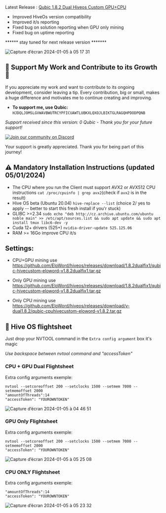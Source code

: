 Latest Release : [Qubic 1.8.2 Dual Hiveos Custom GPU+CPU](https://github.com/EloWord/hiveos/releases/tag/1.8.2dualfix1)

- Improved HiveOs version compatibility
- Improved it/s reporting
- Fixed bug on solution reporting when GPU only mining
- Fixed bug on uptime reporting

****** stay tuned for next release version *******

![Capture d’écran 2024-01-05 à 05 17 31](https://github.com/EloWord/hiveos/assets/155255722/3c84014e-325e-4229-a8b8-9d863620b7b4)

## :star2: Support My Work and Contribute to its Growth :star2:

If you appreciate my work and want to contribute to its ongoing development, consider leaving a tip. Every contribution, big or small, makes a huge difference and motivates me to continue creating and improving.

- **To support me, use Qubic:** `HJDQLJOMSLGVWAVBWUTRCYPFICUAWTLUBKXLQXOJLBIKTGLRAGQHPDODPQNB`

*Support received since this version: 0 Qubic - Thank you for your future support!*

[![Join our community on Discord](https://github.com/EloWord/hiveos/assets/155255722/fbc15830-d050-495d-81e7-4947afeebae6?s=200)](https://discord.gg/uPP8R6ku)

Your support is greatly appreciated. Thank you for being part of this journey!


## :warning: Mandatory Installation Instructions (updated 05/01/2024)

- The CPU where you run the Client must support AVX2 or AVX512 CPU instructions
`cat /proc/cpuinfo | grep avx2`(check if `avx2` is in the result)
- Hive OS beta (Ubuntu 20.04) 
`hive-replace --list`  (choice 2/ yes to apply -- better to start this fresh install if you'r stuck)
- GLIBC >=2.34
`sudo echo "deb http://cz.archive.ubuntu.com/ubuntu noble main" >> /etc/apt/sources.list && sudo apt update && sudo apt install tmux libc6-dev -y`
- Cuda 12+ drivers (525+)
`nvidia-driver-update 525.125.06`
- RAM >= 16Go improve CPU it/s

## Settings:

- CPU+GPU mining use https://github.com/EloWord/hiveos/releases/download/1.8.2dualfix1/qubic-hivecustom-eloword-v1.8.2dualfix1.tar.gz
- Only GPU mining use https://github.com/EloWord/hiveos/releases/download/1.8.2dualfix1/qubic-hivecustom-eloword-v1.8.2dualfix1.tar.gz

- Only CPU mining use https://github.com/EloWord/hiveos/releases/download/v-dual1.8.2/qubic-cpuhivecustom-eloword-v1.8.2.tar.gz


## :wrench: Hive OS flightsheet 

Just drop your NVTOOL command in the `Extra config argument` box it's magic

*Use backspace between nvtool command and "accessToken"*


### CPU + GPU Dual Flightsheet

Extra config arguments exemple:
```
nvtool --setcoreoffset 200 --setclocks 1500 --setmem 7000 --setmemoffset 2000
"amountOfThreads":14
"accessToken": "YOUROWNTOKEN"
```

![Capture d’écran 2024-01-05 à 04 46 51](https://github.com/EloWord/hiveos/assets/155255722/530d5079-a297-4d3e-b9a1-4770b9611fb0)

### GPU Only Flightsheet


Extra config arguments exemple:
```
nvtool --setcoreoffset 200 --setclocks 1500 --setmem 7000 --setmemoffset 2000
"accessToken": "YOUROWNTOKEN"
```

![Capture d’écran 2024-01-05 à 05 25 08](https://github.com/EloWord/hiveos/assets/155255722/3195a06d-b0f8-44ce-a446-232bfb3676ba)

### CPU ONLY Flightsheet

Extra config arguments exemple:
```
"amountOfThreads":14
"accessToken": "YOUROWNTOKEN"
```

![Capture d’écran 2024-01-05 à 05 23 32](https://github.com/EloWord/hiveos/assets/155255722/cb055453-17aa-47a8-8b77-e8db64c012c6)

